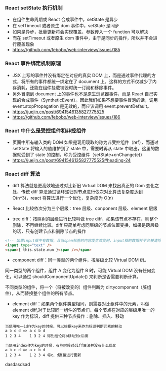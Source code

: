### React setState 执行机制

- 在组件生命周期或 React 合成事件中，setState 是异步
- 在 setTimeout 或者原生 dom 事件中，setState 是同步
- 如果是异步，批量更新将会实现覆盖，参数传入一个 function 可以解决
- 而在 setTimeout 或者原生 dom 事件中，由于是同步的操作，所以并不会进行覆盖现象
- https://github.com/febobo/web-interview/issues/185

### React 事件绑定机制原理

- JSX 上写的事件并没有绑定在对应的真实 DOM 上，而是通过事件代理的方式，将所有的事件都统一绑定在了 document 上。这样的方式不仅减少了内存消耗，还能在组件挂载销毁时统一订阅和移除事件。
- 另外冒泡到 document 上的事件也不是原生浏览器事件，而是 React 自己实现的合成事件（SyntheticEvent）。因此我们如果不想要事件冒泡的话，调用 event.stopPropagation 是无效的，而应该调用 event.preventDefault。
- https://juejin.cn/post/6941546135827775525
- https://github.com/febobo/web-interview/issues/186

### React 中什么是受控组件和非控组件

- 页面中所有输入类的 DOM 如果是现用现取的称为非受控组件（ref），而通过 setState 将输入的值维护到了 state 中，需要时再从 state 中取出，这里的数据就受到了 state 的控制，称为受控组件（setState+onChange(e)）
- https://juejin.cn/post/6941546135827775525#heading-24

### React diff 算法

- diff 算法就是更高效地通过对比新旧 Virtual DOM 来找出真正的 Dom 变化之处，传统 diff 算法通过循环递归对节点进行依次对比算法复杂度达到 O(n^3)，react 将算法进行一个优化，复杂度为 O(n)
- React 比较依次分为三个层级：tree 层级、conponent 层级、element 层级

- tree diff：按照树的层级进行比较叫做 tree diff，如果该节点不存在，则整个删除，不再继续比较。diff 只简单考虑同层级的节点位置变换，如果是跨层级的话，只有创建节点和删除节点的操作

```html
<!-- 如果input框中有数据，且当span标签的内容发生改变时，input框的数据并不会被清除，这就是同层级比较的概念 -->
<input type="text" />
<span>{ this.state.num }<span /></span>
```

- component diff：同一类型的两个组件，按层级比较 Virtual DOM 树。

同一类型的两个组件，组件 A 变化为组件 B 时，可能 Virtual DOM 没有任何变化，可以通过 shouldComponentUpdate() 来判断是否需要判断计算。

不同类型的组件，将一个（将被改变的）组件判断为 dirtycomponent（脏组件），从而替换整个组件的所有节点。

- element diff：如果两个组件类型相同，则需要对比组件中的元素，叫做 element diff,对于比较同一组件的节点们，每个节点在对应的层级用唯一的 key 作为标识，diff 提供三种节点操作：删除、插入、移动

```
当使用唯一id作为key的时候，可以根据key来作为标识判断元素的移动
a b c d => a c b d
1 2 3 4    1 3 2 4 得到结论将b移动到c后面

当使用index作为key的时候，有些时候对diff算法并没有什么优化
a b c d => a c b d
1 2 3 4    1 2 3 4 将c、d直接进行更新
```

dasdasdsad
